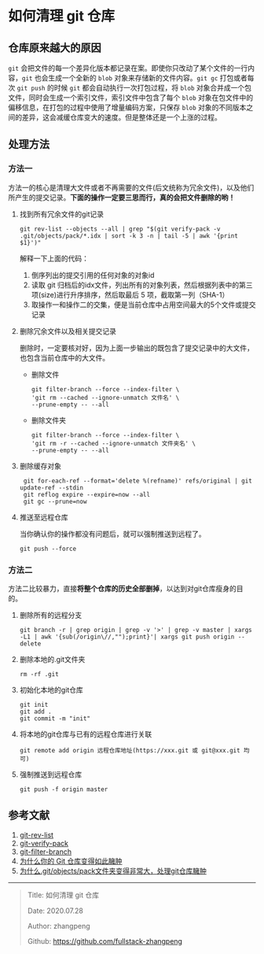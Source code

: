 # 如何清理 git 仓库

## 仓库原来越大的原因

`git` 会把文件的每一个差异化版本都记录在案。即使你只改动了某个文件的一行内容，`git` 也会生成一个全新的 `blob` 对象来存储新的文件内容。`git gc` 打包或者每次 `git push` 的时候 `git` 都会自动执行一次打包过程，将 `blob` 对象合并成一个包文件，同时会生成一个索引文件，索引文件中包含了每个 `blob` 对象在包文件中的偏移信息，在打包的过程中使用了增量编码方案，只保存 `blob` 对象的不同版本之间的差异，这会减缓仓库变大的速度。但是整体还是一个上涨的过程。

## 处理方法

### 方法一

方法一的核心是清理大文件或者不再需要的文件(后文统称为冗余文件)，以及他们所产生的提交记录。**下面的操作一定要三思而行，真的会把文件删除的哟！**

1. 找到所有冗余文件的git记录

   ```shell
   git rev-list --objects --all | grep "$(git verify-pack -v .git/objects/pack/*.idx | sort -k 3 -n | tail -5 | awk '{print $1}')"
   ```

    解释一下上面的代码：
    1. 倒序列出的提交引用的任何对象的对象id
    2. 读取 git 归档后的idx文件，列出所有的对象列表，然后根据列表中的第三项(size)进行升序排序，然后取最后 5 项，截取第一列（SHA-1）
    3. 取操作一和操作二的交集，便是当前仓库中占用空间最大的5个文件或提交记录

2. 删除冗余文件以及相关提交记录

    删除时，一定要核对好，因为上面一步输出的既包含了提交记录中的大文件，也包含当前仓库中的大文件。

   - 删除文件

        ```shell
        git filter-branch --force --index-filter \
        'git rm --cached --ignore-unmatch 文件名' \
        --prune-empty -- --all
        ```

   - 删除文件夹

        ```shell
        git filter-branch --force --index-filter \
        'git rm -r --cached --ignore-unmatch 文件夹名' \
        --prune-empty -- --all
        ```

3. 删除缓存对象

   ```shell
    git for-each-ref --format='delete %(refname)' refs/original | git update-ref --stdin
    git reflog expire --expire=now --all
    git gc --prune=now
    ```

4. 推送至远程仓库

    当你确认你的操作都没有问题后，就可以强制推送到远程了。

    ```shell
    git push --force
    ```

### 方法二

方法二比较暴力，直接**将整个仓库的历史全部删掉**，以达到对git仓库瘦身的目的。

1. 删除所有的远程分支

    ```shell
    git branch -r | grep origin | grep -v '>' | grep -v master | xargs -L1 | awk '{sub(/origin\//,"");print}'| xargs git push origin --delete
    ```

2. 删除本地的.git文件夹

    ```shell
    rm -rf .git
    ```

3. 初始化本地的git仓库

    ```shell
    git init
    git add .
    git commit -m "init"
    ```

4. 将本地的git仓库与已有的远程仓库进行关联

   ```shell
   git remote add origin 远程仓库地址(https://xxx.git 或 git@xxx.git 均可)
   ```

5. 强制推送到远程仓库

   ```shell
   git push -f origin master
   ```

## 参考文献

1. [git-rev-list](https://git-scm.com/docs/git-rev-list)
2. [git-verify-pack](https://git-scm.com/docs/git-verify-pack)
3. [git-filter-branch](https://git-scm.com/docs/git-filter-branch)
4. [为什么你的 Git 仓库变得如此臃肿](https://www.jianshu.com/p/7231b509c279)
5. [为什么.git/objects/pack文件夹变得非常大，处理git仓库臃肿](https://www.jianshu.com/p/4f2ccb48da77)

---

> Title: 如何清理 git 仓库
>
> Date: 2020.07.28
>
> Author: zhangpeng
>
> Github: <https://github.com/fullstack-zhangpeng>
